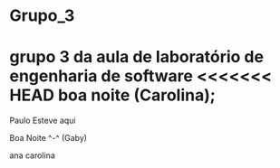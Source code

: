 # Grupo_3
grupo 3 da aula de laboratório de engenharia de software
<<<<<<< HEAD
boa noite (Carolina);
=======
Paulo Esteve aqui

Boa Noite ^-^ (Gaby)


ana carolina